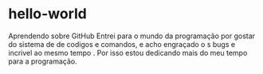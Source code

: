 # hello-world
Aprendendo sobre GitHub
Entrei para o  mundo da programação por gostar do sistema de
de codigos e comandos, e acho engraçado o s bugs e incrivel ao
mesmo tempo . Por isso estou dedicando mais do meu tempo para a programação.
